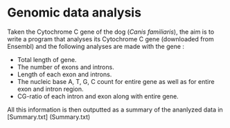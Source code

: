# Genomic data analysis


Taken the Cytochrome C gene of the dog (*Canis familiaris*), the aim is to write a program that analyses its Cytochrome C gene (downloaded from Ensembl) and the following analyses are made with the gene :

- Total length of gene.
- The number of exons and introns.
- Length of each exon and introns.
- The nucleic base A, T, G, C count for entire gene as well as for entire exon and intron region.
- CG-ratio of each intron and exon along with entire gene.


All this information is then outputted as a summary of the ananlyzed data in [Summary.txt] (Summary.txt)
